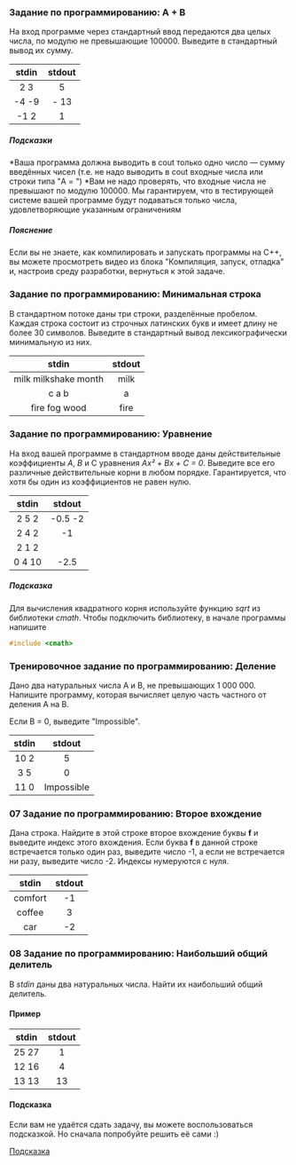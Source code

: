### Задание по программированию: A + B ###

На вход программе через стандартный ввод передаются два целых числа, по модулю не превышающие 100000. Выведите в стандартный вывод их сумму.

|     stdin    |    stdout    |
|:------------:|:------------:|
| 2 3          | 5            |
| -4 -9        | - 13         |
| -1 2         | 1            |

##### Подсказки #####
*Ваша программа должна выводить в cout только одно число — сумму введённых чисел (т.е. не надо выводить в cout входные числа или строки типа "A = ")
*Вам не надо проверять, что входные числа не превышают по модулю 100000. Мы гарантируем, что в тестирующей системе вашей программе будут подаваться только числа, удовлетворяющие указанным ограничениям

##### Пояснение #####
Если вы не знаете, как компилировать и запускать программы на C++, вы можете просмотреть видео из блока "Компиляция, запуск, отладка" и, настроив среду разработки, вернуться к этой задаче.

### Задание по программированию: Минимальная строка ###

В стандартном потоке даны три строки, разделённые пробелом. Каждая строка состоит из строчных латинских букв и имеет длину не более 30 символов. Выведите в стандартный вывод лексикографически минимальную из них.

|             stdin              |             stdout             |
|:------------------------------:|:------------------------------:|
| milk milkshake month           | milk                           |
| c a b                          | a                              |
| fire fog wood                  | fire                           |

### Задание по программированию: Уравнение ###

На вход вашей программе в стандартном вводе даны действительные коэффициенты _A_, _B_ и C уравнения _Ax² + Bx + C = 0_. Выведите все его различные действительные корни в любом порядке. Гарантируется, что хотя бы один из коэффициентов не равен нулю.

|             stdin              |             stdout             |
|:------------------------------:|:------------------------------:|
| 2 5 2                          | -0.5 -2                        |
| 2 4 2                          | -1                             |
| 2 1 2                          |                                |
| 0 4 10                         | -2.5                           |

#####  Подсказка #####

Для вычисления квадратного корня используйте функцию _sqrt_ из библиотеки _cmath_. Чтобы подключить библиотеку, в начале программы напишите
```objectivec
#include <cmath>
```
### Тренировочное задание по программированию: Деление ###

Дано два натуральных числа A и B, не превышающих 1 000 000. Напишите программу, которая вычисляет целую часть частного от деления A на B.

Если B = 0, выведите "Impossible".

|             stdin              |             stdout             |
|:------------------------------:|:------------------------------:|
| 10 2                           | 5                              |
| 3 5                            | 0                              |
| 11 0                           | Impossible                     |

### 07 Задание по программированию: Второе вхождение ###

Дана строка. Найдите в этой строке второе вхождение буквы **f** и выведите индекс этого вхождения. Если буква **f** в данной строке встречается только один раз, выведите число -1, а если не встречается ни разу, выведите число -2. Индексы нумеруются с нуля.


|             stdin              |             stdout             |
|:------------------------------:|:------------------------------:|
| comfort                        | -1                             |
| coffee                         | 3                              |
| car                            | -2                             |

### 08 Задание по программированию: Наибольший общий делитель ###

В *stdin* даны два натуральных числа. Найти их наибольший общий делитель.

#### Пример ####
|             stdin              |             stdout             |
|:------------------------------:|:------------------------------:|
| 25 27                          | 1                              |
| 12 16                          | 4                              |
| 13 13                          | 13                             |

#### Подсказка ####

Если вам не удаётся сдать задачу, вы можете воспользоваться подсказкой. Но сначала попробуйте решить её сами :)

[Подсказка](https://github.com/Hitoku/basics-of-c-plus-plus-development-white-belt/blob/master/Week_1/08%20Programming%20Assignment/help.pdf)